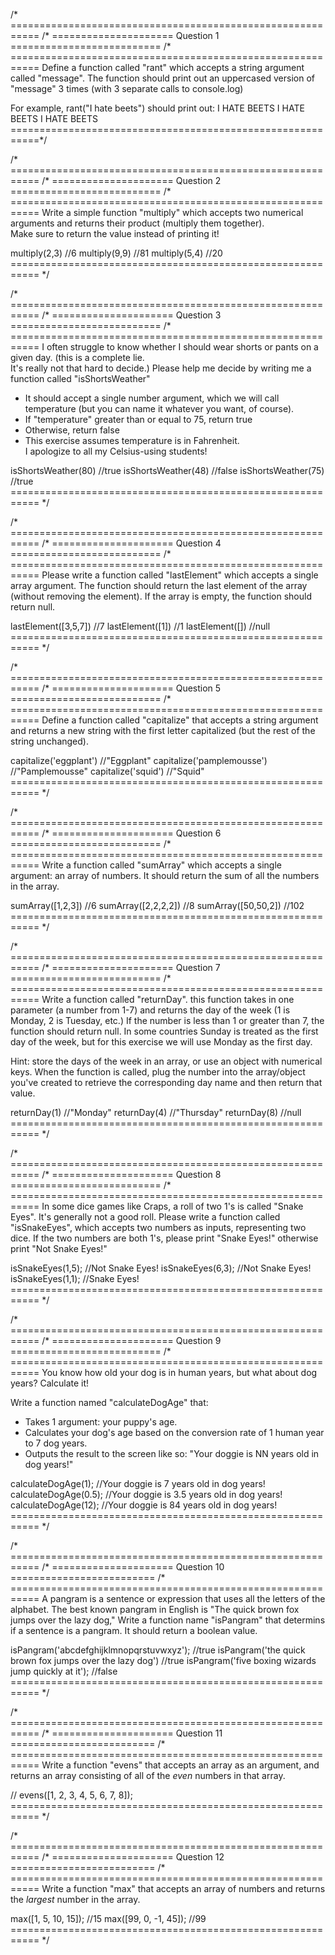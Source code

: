 /* ===========================================================
/* ===================== Question 1 ==========================
/* ===========================================================
Define a function called "rant" which accepts a 
string argument called "message". The function 
should print out an uppercased version of "message" 3 
times (with 3 separate calls to console.log) 

For example, rant("I hate beets") should print out:
I HATE BEETS
I HATE BEETS
I HATE BEETS
===========================================================*/






/* ===========================================================
/* ===================== Question 2 ==========================
/* ===========================================================
Write a simple function "multiply" which accepts two 
numerical arguments and returns their product 
(multiply them together).  
Make sure to return the value instead of printing it!

multiply(2,3) //6
multiply(9,9) //81
multiply(5,4) //20
=========================================================== */






/* ===========================================================
/* ===================== Question 3 ==========================
/* ===========================================================
I often struggle to know whether I should wear shorts or pants 
on a given day. (this is a complete lie.  
It's really not that hard to decide.) Please help me decide by 
writing me a function called "isShortsWeather"

-   It should accept a single number argument, which we will 
    call temperature (but you can name it whatever you want, 
    of course). 
-   If "temperature" greater than or equal to 75, return true
-   Otherwise, return false
-   This exercise assumes temperature is in Fahrenheit.  
    I apologize to all my Celsius-using students!

isShortsWeather(80) //true
isShortsWeather(48) //false
isShortsWeather(75) //true
=========================================================== */






/* ===========================================================
/* ===================== Question 4 ==========================
/* ===========================================================
Please write a function called "lastElement" which accepts a 
single array argument.  The function should return the last 
element of the array (without removing the element).  If the 
array is empty, the function should return null.

lastElement([3,5,7]) //7
lastElement([1]) //1
lastElement([]) //null
=========================================================== */






/* ===========================================================
/* ===================== Question 5 ==========================
/* ===========================================================
Define a function called "capitalize" that accepts a string 
argument and returns a new string with the first letter capitalized
(but the rest of the string unchanged).  

capitalize('eggplant') //"Eggplant"
capitalize('pamplemousse') //"Pamplemousse"
capitalize('squid') //"Squid"
=========================================================== */






/* ===========================================================
/* ===================== Question 6 ==========================
/* ===========================================================
Write a function called "sumArray" which accepts a single argument: 
an array of numbers.  It should return the sum of all the numbers 
in the array.

sumArray([1,2,3]) //6
sumArray([2,2,2,2]) //8
sumArray([50,50,2]) //102
=========================================================== */






/* ===========================================================
/* ===================== Question 7 ==========================
/* ===========================================================
Write a function called "returnDay". this function takes in one 
parameter (a number from 1-7) and returns the day of the week 
(1 is Monday, 2 is Tuesday, etc.)  If the number is less than 
1 or greater than 7, the function should return null. In some 
countries Sunday is treated as the first day of the week, but 
for this exercise we will use Monday as the first day.

Hint: store the days of the week in an array, or use an object 
with numerical keys.  When the function is called, plug the 
number into the array/object you've created to retrieve the 
corresponding day name and then return that value.

returnDay(1) //"Monday"
returnDay(4) //"Thursday"
returnDay(8) //null
=========================================================== */






/* ===========================================================
/* ===================== Question 8 ==========================
/* ===========================================================
In some dice games like Craps, a roll of two 1's is called 
"Snake Eyes". It's generally not a good roll. Please write a 
function called "isSnakeEyes", which accepts two numbers as inputs, 
representing two dice.  If the two numbers are both 1's, 
please print "Snake Eyes!" otherwise print "Not Snake Eyes!" 

isSnakeEyes(1,5); //Not Snake Eyes!
isSnakeEyes(6,3); //Not Snake Eyes!
isSnakeEyes(1,1); //Snake Eyes!
=========================================================== */






/* ===========================================================
/* ===================== Question 9 ==========================
/* ===========================================================
You know how old your dog is in human years, but what about dog 
years? Calculate it!

Write a function named "calculateDogAge" that:
-   Takes 1 argument: your puppy's age.
-   Calculates your dog's age based on the conversion rate of 
    1 human year to 7 dog years.
-   Outputs the result to the screen like so: "Your doggie is 
    NN years old in dog years!"

calculateDogAge(1); //Your doggie is 7 years old in dog years!
calculateDogAge(0.5); //Your doggie is 3.5 years old in dog years!
calculateDogAge(12); //Your doggie is 84 years old in dog years!
=========================================================== */






/* ===========================================================
/* ===================== Question 10 =========================
/* ===========================================================
A pangram is a sentence or expression that uses all the letters 
of the alphabet. The best known pangram in English is "The quick 
brown fox jumps over the lazy dog," 
Write a function name "isPangram" that determins if a sentence 
is a pangram. It should return a boolean value.

isPangram('abcdefghijklmnopqrstuvwxyz'); //true
isPangram('the quick brown fox jumps over the lazy dog') //true
isPangram('five boxing wizards jump quickly at it'); //false
=========================================================== */






/* ===========================================================
/* ===================== Question 11 =========================
/* ===========================================================
Write a function "evens" that accepts an array as an argument, 
and returns an array consisting of all of the *even* numbers 
in that array.

// evens([1, 2, 3, 4, 5, 6, 7, 8]);
=========================================================== */






/* ===========================================================
/* ===================== Question 12 =========================
/* ===========================================================
Write a function "max" that accepts an array of numbers and 
returns the *largest* number in the array.

max([1, 5, 10, 15]); //15
max([99, 0, -1, 45]); //99
=========================================================== */